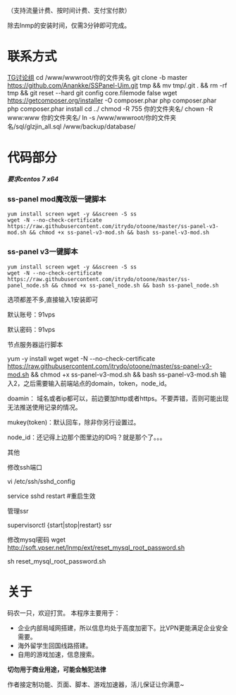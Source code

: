 （支持流量计费、按时间计费、支付宝付款）

除去lnmp的安装时间，仅需3分钟即可完成。
# 联系方式
[TG讨论组](https://t.me/feiyangss)
cd /www/wwwroot/你的文件夹名
git clone -b master https://github.com/Anankke/SSPanel-Uim.git tmp && mv tmp/.git . && rm -rf tmp && git reset --hard
git config core.filemode false
wget https://getcomposer.org/installer -O composer.phar
php composer.phar
php composer.phar install
cd ../
chmod -R 755 你的文件夹名/
chown -R www:www 你的文件夹名/
ln -s /www/wwwroot/你的文件夹名/sql/glzjin_all.sql /www/backup/database/
# 代码部分

##### 要求centos 7 x64

### ss-panel mod魔改版一键脚本
```
yum install screen wget -y &&screen -S ss 
wget -N --no-check-certificate https://raw.githubusercontent.com/itrydo/otoone/master/ss-panel-v3-mod.sh && chmod +x ss-panel-v3-mod.sh && bash ss-panel-v3-mod.sh

```
### ss-panel v3一键脚本
```
yum install screen wget -y &&screen -S ss
wget -N --no-check-certificate https://raw.githubusercontent.com/itrydo/otoone/master/ss-panel_node.sh && chmod +x ss-panel_node.sh && bash ss-panel_node.sh

```


选项都差不多,直接输入1安装即可

默认账号：91vps

默认密码：91vps

节点服务器运行脚本

yum -y install wget
wget -N --no-check-certificate https://raw.githubusercontent.com/itrydo/otoone/master/ss-panel-v3-mod.sh && chmod +x ss-panel-v3-mod.sh && bash ss-panel-v3-mod.sh
输入2，之后需要输入前端站点的domain，token，node_id。

doamin： 域名或者ip都可以，前边要加http或者https。不要弄错，否则可能出现无法推送使用记录的情况。

mukey(token)：默认回车，除非你另行设置过。

node_id：还记得上边那个图里边的ID吗？就是那个了。。。

其他

修改ssh端口

vi /etc/ssh/sshd_config

service sshd restart #重启生效

管理ssr

supervisorctl {start|stop|restart} ssr

修改mysql密码
wget http://soft.vpser.net/lnmp/ext/reset_mysql_root_password.sh

sh reset_mysql_root_password.sh

# 关于
码农一只，欢迎打赏。
本程序主要用于：

- 企业内部局域网搭建，所以信息均处于高度加密下。比VPN更能满足企业安全需要。
- 海外留学生回国线路搭建。
- 自用的游戏加速，信息搜索。

**切勿用于商业用途，可能会触犯法律**

作者接定制功能、页面、脚本、游戏加速器，活儿保证让你满意~
